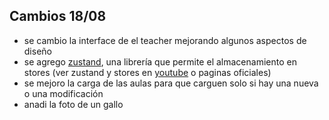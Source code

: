 ## Cambios 18/08
- se cambio la interface de el teacher mejorando algunos aspectos de diseño
- se agrego [zustand][zustandDocs], una librería que permite el almacenamiento en stores (ver zustand y stores en [youtube][zustandYT] o paginas oficiales)
- se mejoro la carga de las aulas para que carguen solo si hay una nueva o una modificación
- anadi la foto de un gallo

[zustandDocs]: https://zustand.docs.pmnd.rs/getting-started/introduction
[zustandYT]: https://www.youtube.com/results?search_query=zustand
